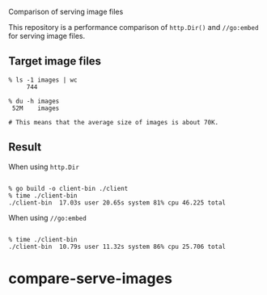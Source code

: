 Comparison of serving image files

This repository is a performance comparison of `http.Dir()` and `//go:embed` for serving image files.

## Target image files

```
% ls -1 images | wc
     744

% du -h images
 52M    images

# This means that the average size of images is about 70K.
```

## Result

When using `http.Dir`

```

% go build -o client-bin ./client
% time ./client-bin
./client-bin  17.03s user 20.65s system 81% cpu 46.225 total
```

When using `//go:embed`

```

% time ./client-bin
./client-bin  10.79s user 11.32s system 86% cpu 25.706 total
```
# compare-serve-images
